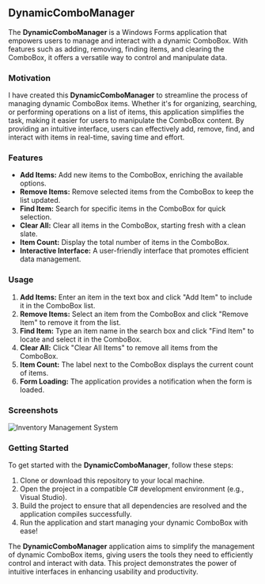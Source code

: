 
## DynamicComboManager

The **DynamicComboManager** is a Windows Forms application that empowers users to manage and interact with a dynamic ComboBox. With features such as adding, removing, finding items, and clearing the ComboBox, it offers a versatile way to control and manipulate data.

### Motivation

I have created this  **DynamicComboManager**  to streamline the process of managing dynamic ComboBox items. Whether it's for organizing, searching, or performing operations on a list of items, this application simplifies the task, making it easier for users to manipulate the ComboBox content. By providing an intuitive interface, users can effectively add, remove, find, and interact with items in real-time, saving time and effort.

### Features

- **Add Items:** Add new items to the ComboBox, enriching the available options.
- **Remove Items:** Remove selected items from the ComboBox to keep the list updated.
- **Find Item:** Search for specific items in the ComboBox for quick selection.
- **Clear All:** Clear all items in the ComboBox, starting fresh with a clean slate.
- **Item Count:** Display the total number of items in the ComboBox.
- **Interactive Interface:** A user-friendly interface that promotes efficient data management.

### Usage

1. **Add Items:** Enter an item in the text box and click "Add Item" to include it in the ComboBox list.
2. **Remove Items:** Select an item from the ComboBox and click "Remove Item" to remove it from the list.
3. **Find Item:** Type an item name in the search box and click "Find Item" to locate and select it in the ComboBox.
4. **Clear All:** Click "Clear All Items" to remove all items from the ComboBox.
5. **Item Count:** The label next to the ComboBox displays the current count of items.
6. **Form Loading:** The application provides a notification when the form is loaded.

### Screenshots
![Inventory Management System](https://github.com/RoggersAnguzu/DynamicComboManager/assets/141458053/23a80454-ba72-4055-992e-0157103b0591)

### Getting Started

To get started with the **DynamicComboManager**, follow these steps:

1. Clone or download this repository to your local machine.
2. Open the project in a compatible C# development environment (e.g., Visual Studio).
3. Build the project to ensure that all dependencies are resolved and the application compiles successfully.
4. Run the application and start managing your dynamic ComboBox with ease!

The **DynamicComboManager** application aims to simplify the management of dynamic ComboBox items, giving users the tools they need to efficiently control and interact with data. This project demonstrates the power of intuitive interfaces in enhancing usability and productivity.
